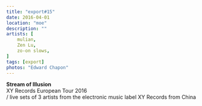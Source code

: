 ```yaml
---
title: "export#15"
date: 2016-04-01
location: "moe"
description: ""
artists: [
    mulian,
    Zen Lu,
    zo-on slows,
]
tags: [export]
photos: "Edward Chapon"
---
```

**Stream of Illusion**   
XY Records European Tour 2016  
/ live sets of 3 artists from the electronic music label XY Records from China
